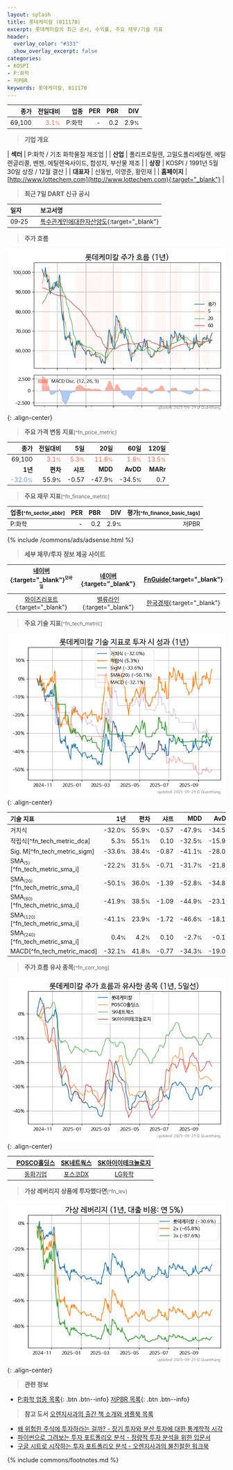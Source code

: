 ```yaml
---
layout: splash
title: 롯데케미칼 (011170)
excerpt: 롯데케미칼의 최근 공시, 수익률, 주요 재무/기술 지표
header:
  overlay_color: "#333"
  show_overlay_excerpt: false
categories:
- KOSPI
- P:화학
- 저PBR
keywords: 롯데케미칼, 011170
---
```


| **종가** | **전일대비** | **업종** | **PER** | **PBR** | **DIV** |
| -------: | -----------: | -------: | ------: | ------: | ------: |
| 69,100 | <span style="color: tomato">3.1<small>%</small></span> | P:화학 | - | 0.2 | 2.9<small>%</small> |

<!-- more -->


> **기업 개요**<a id="company"></a>

| <span style="white-space:nowrap;">**섹터**</span> | P:화학 / 기초 화학물질 제조업 |
| <span style="white-space:nowrap;">**산업**</span> | 폴리프로필렌, 고밀도폴리에틸렌, 에틸렌글리콜, 벤젠, 에틸렌옥사이드, 합성지, 부산물 제조 |
| <span style="white-space:nowrap;">**상장**</span> | KOSPI / 1991년 5월 30일 상장 / 12월 결산 |
| <span style="white-space:nowrap;">**대표자**</span> | 신동빈, 이영준, 황민재 |
| <span style="white-space:nowrap;">**홈페이지**</span> | [http://www.lottechem.com](http://www.lottechem.com){:target="_blank"} |


> **최근 7일 DART 신규 공시**<a id="dart"></a>

| **일자** |      | **보고서명** |
| :------- | :--- | :----------- |
| 09&#x2011;25 | | [특수관계인에대한자산양도](https://dart.fss.or.kr/dsaf001/main.do?rcpNo=20250925000604){:target="_blank"} |


> **주가 흐름**<a id="price"></a>

![011170](/stock/images/011170.png){: .align-center}


> **주요 가격 변동 지표**<small>[^fn_price_metric]</small>

| **종가** | **전일대비** | **5일** | **20일** | **60일** | **120일** |
| -------: | -----------: | ------: | -------: | -------: | --------: |
| 69,100 | <span style="color: tomato">3.1<small>%</small></span> | <span style="color: tomato">5.3<small>%</small></span> | <span style="color: tomato">11.8<small>%</small></span> | <span style="color: tomato">1.8<small>%</small></span> | <span style="color: tomato">13.5<small>%</small></span> |
| **1년** | **편차** | **샤프** | **MDD** | **AvDD** | **MARr** |
| <span style="color: cornflowerblue">-32.0<small>%</small></span> | 55.9<small>%</small> | -0.57 | -47.9<small>%</small> | -34.5<small>%</small> | 0.7 |


> **주요 재무 지표**<small>[^fn_finance_metric]</small>

| **업종**<small>[^fn_sector_abbr]</small> | **PER** | **PBR** | **DIV** | **평가**<small>[^fn_finance_basic_tags]</small> |
| :--------------------------------------- | ------: | ------: | ------: | ----------------------------------------------: |
| P:화학 | - | 0.2 | 2.9<small>%</small> | 저PBR |



{% include /commons/ads/adsense.html %}

> **세부 재무/투자 정보 제공 사이트**

| [네이버](https://m.stock.naver.com/domestic/stock/011170/finance/summary){:target="_blank"}<sup><small>모바일</small></sup> | [네이버](https://finance.naver.com/item/coinfo.naver?code=011170){:target="_blank"} | [FnGuide](https://comp.fnguide.com/SVO2/ASP/SVD_Invest.asp?gicode=A011170&MenuYn=Y){:target="_blank"} |
| :---: | :---: | :---: |
| [와이즈리포트](https://comp.wisereport.co.kr/company/c1040001.aspx?cmp_cd=011170){:target="_blank"} | [밸류라인](https://www.valueline.co.kr/finance/summary/011170){:target="_blank"} | [한국경제](https://markets.hankyung.com/stock/011170/financial-summary){:target="_blank"} |


> **주요 기술 지표**<small>[^fn_tech_metric]</small>


![011170](/stock/images/011170_tech.png){: .align-center}

| **기술 지표** | **1년** | **편차** | **샤프** | **MDD** | **AvDD** |
| :------------ | ------: | -----------: | -------: | ------: | -------: |
| 거치식 | -32.0<small>%</small> | 55.9<small>%</small> | -0.57 | -47.9<small>%</small> | -34.5<small>%</small> |
| 적립식[^fn_tech_metric_dca] | 5.3<small>%</small> | 55.1<small>%</small> | 0.10 | -32.5<small>%</small> | -15.9<small>%</small> |
| Sig. M[^fn_tech_metric_sigm] | -33.6<small>%</small> | 38.4<small>%</small> | -0.87 | -41.1<small>%</small> | -28.0<small>%</small> |
| SMA<small><sub>(5)</sub></small>[^fn_tech_metric_sma_i] | -22.2<small>%</small> | 31.5<small>%</small> | -0.71 | -31.7<small>%</small> | -21.8<small>%</small> |
| SMA<small><sub>(20)</sub></small>[^fn_tech_metric_sma_i] | -50.1<small>%</small> | 36.0<small>%</small> | -1.39 | -52.8<small>%</small> | -34.8<small>%</small> |
| SMA<small><sub>(60)</sub></small>[^fn_tech_metric_sma_i] | -41.9<small>%</small> | 38.5<small>%</small> | -1.09 | -44.9<small>%</small> | -23.1<small>%</small> |
| SMA<small><sub>(120)</sub></small>[^fn_tech_metric_sma_i] | -41.1<small>%</small> | 23.9<small>%</small> | -1.72 | -46.6<small>%</small> | -18.1<small>%</small> |
| SMA<small><sub>(240)</sub></small>[^fn_tech_metric_sma_i] | 0.4<small>%</small> | 4.2<small>%</small> | 0.10 | -2.7<small>%</small> | -0.1<small>%</small> |
| MACD[^fn_tech_metric_macd] | -32.1<small>%</small> | 41.8<small>%</small> | -0.77 | -34.3<small>%</small> | -19.0<small>%</small> |


> **주가 흐름 유사 종목**<a id="corr"></a><small>[^fn_corr_long]</small>

![011170](/stock/images/011170_corr.png){: .align-center}

|       | [POSCO홀딩스](/005490/) | [SK네트웍스](/001740/) | [SK아이이테크놀로지](/361610/) |
| :---: | :------------------------------------: | :------------------------------------: | :------------------------------------: |
|       | [동화기업](/025900/) | [포스코DX](/022100/) | [LG화학](/051910/) |


> **가상 레버리지 상품에 투자했다면**<a id="2x"></a><small>[^fn_lev]</small>

![011170](/stock/images/011170_2x.png){: .align-center}


> **관련 정보**

- [P:화학 업종 목록](/stats/sector/kospi_업종_화학_종목/){: .btn .btn--info} [저PBR 목록](/fn/fn_low_pbr/){: .btn .btn--info}

> **참고 도서** [오렌지사과의 출간 책 소개와 샘플북 목록](https://kongdori.tistory.com/691)

- [왜 위험한 주식에 투자하라는 걸까? - 장기 투자와 분산 투자에 대한 통계학적 시각](https://kongdori.tistory.com/421)
- [파이썬으로 그려보는 투자 포트폴리오 분석  - 정량적 투자 분석을 위한 입문서](https://kongdori.tistory.com/643)
- [구글 시트로 시작하는 투자 포트폴리오 분석 - 오렌지사과의 불친절한 워크북](https://kongdori.tistory.com/449)


{% include commons/footnotes.md %}